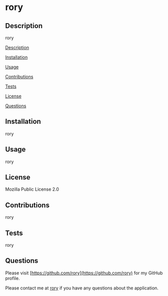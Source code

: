 # rory

## Description
rory

[Description](#Description)
 
 [Installation](#Installation)
 
 [Usage](#Usage)
 
 [Contributions](#Contributions)
 
 [Tests](#Tests)
 
 [License](#License)
 
 [Questions](#Questions)
 

## Installation
rory

## Usage
rory

## License
Mozilla Public License 2.0

## Contributions
rory

## Tests
rory

## Questions
Please visit [https://github.com/rory](https://github.com/rory) for my GitHub profile.
    
Please contact me at [rory](rory) if you have any questions about the application.
